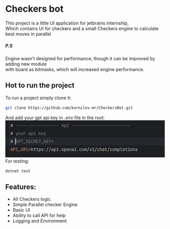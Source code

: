 # Checkers bot 
This project is a little UI application for jetbrains internship, <br>
Which contains UI for checkers and a small Checkers engine to calculate best moves in parallel
##### P.S
Engine wasn't designed for performance, though it can be improved by adding new module <br>
with board as bitmasks, which will increased engine performance.
## Hot to run the project
To run a project simply clone it:
````bash
git clone https://github.com/kornilov-mr/CheckersBot.git
````
And add your gpt api key in *.env* file in the root:
![img.png](img.png)
For testing:
````bash
dotnet test
````
## Features:
* All Checkers logic
* Simple Parallel checker Engine
* Basic UI
* Ability to call API for help
* Logging and Environment

